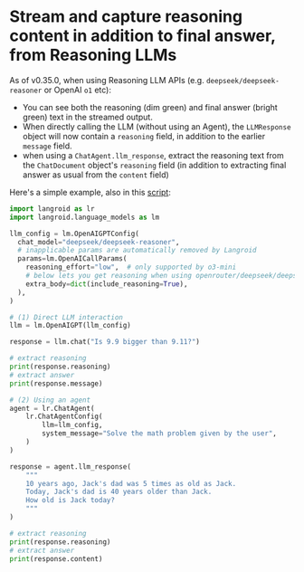 # Stream and capture reasoning content in addition to final answer, from Reasoning LLMs

As of v0.35.0, when using Reasoning LLM APIs (e.g. `deepseek/deepseek-reasoner`
or OpenAI `o1` etc):

- You can see both the reasoning (dim green) and final answer (bright green) text in the streamed output.
- When directly calling the LLM (without using an Agent), the `LLMResponse` object will now contain a `reasoning` field,
  in addition to the earlier `message` field.
- when using a `ChatAgent.llm_response`, extract the reasoning text from the `ChatDocument` object's `reasoning` field
  (in addition to extracting final answer as usual from the `content` field)

Here's a simple example, also in this [script](https://github.com/langroid/langroid/blob/main/examples/reasoning/agent-reasoning.py):

```python
import langroid as lr
import langroid.language_models as lm

llm_config = lm.OpenAIGPTConfig(
  chat_model="deepseek/deepseek-reasoner",
  # inapplicable params are automatically removed by Langroid
  params=lm.OpenAICallParams(
    reasoning_effort="low",  # only supported by o3-mini
    # below lets you get reasoning when using openrouter/deepseek/deepseek-r1
    extra_body=dict(include_reasoning=True),
  ),
)

# (1) Direct LLM interaction
llm = lm.OpenAIGPT(llm_config)

response = llm.chat("Is 9.9 bigger than 9.11?")

# extract reasoning
print(response.reasoning)
# extract answer
print(response.message)

# (2) Using an agent
agent = lr.ChatAgent(
    lr.ChatAgentConfig(
        llm=llm_config,
        system_message="Solve the math problem given by the user",
    )
)

response = agent.llm_response(
    """
    10 years ago, Jack's dad was 5 times as old as Jack.
    Today, Jack's dad is 40 years older than Jack.
    How old is Jack today?
    """
)

# extract reasoning
print(response.reasoning)
# extract answer
print(response.content)
```
